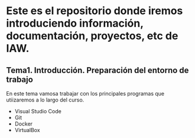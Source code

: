 # Este es el repositorio donde iremos introduciendo información, documentación, proyectos, etc de IAW.
## Tema1. Introducción. Preparación del entorno de trabajo
En este tema vamosa trabajar con los principales programas que utiizaremos a lo largo del curso.
- Visual Studio Code
- Git
- Docker
- VirtualBox